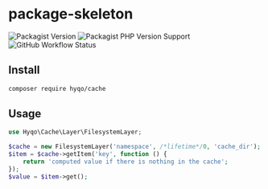 # package-skeleton 
![Packagist Version](https://img.shields.io/packagist/v/hyqo/cache?style=flat-square)
![Packagist PHP Version Support](https://img.shields.io/packagist/php-v/hyqo/cache?style=flat-square)
![GitHub Workflow Status](https://img.shields.io/github/workflow/status/hyqo/cache/run-tests?style=flat-square)

## Install

```sh
composer require hyqo/cache
```

## Usage
```php
use Hyqo\Cache\Layer\FilesystemLayer;

$cache = new FilesystemLayer('namespace', /*lifetime*/0, 'cache_dir');
$item = $cache->getItem('key', function () {
    return 'computed value if there is nothing in the cache';
});
$value = $item->get();
```
